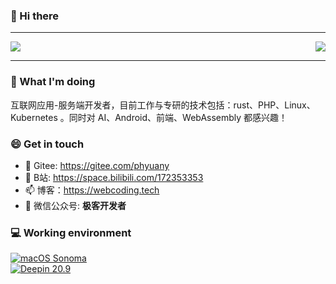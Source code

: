 ### 👋 Hi there

---

<img align="right" src="https://github-readme-stats.vercel.app/api/top-langs/?username=phyuany&show_icons=true&layout=compact&hide=javascript,html,CSS,SCSS">

<img src="https://github-readme-stats.vercel.app/api?username=phyuany&show_icons=true&icon_color=0366d6&text_color=24292e&bg_color=ffffff">

---

### 🤔 What I'm doing
互联网应用-服务端开发者，目前工作与专研的技术包括：rust、PHP、Linux、Kubernetes 。同时对 AI、Android、前端、WebAssembly 都感兴趣！

### 😄 Get in touch
- 🔭 Gitee: <https://gitee.com/phyuany>
- 👯 B站: <https://space.bilibili.com/172353353>
- 📫 博客：<https://webcoding.tech>
- 💬 微信公众号: **极客开发者**

### 💻 Working environment
[![macOS Sonoma](https://img.shields.io/badge/macOS%20Sonoma-black?style=flat-square&logo=apple)](https://www.apple.com.cn/macos/sonoma/)<br>
[![Deepin 20.9](https://img.shields.io/badge/Deepin%2020.9-blue?style=flat-square&logo=deepin)](https://www.deepin.org/index/zh)<br>

<!--
**kotlindev/kotlindev** is a ✨ _special_ ✨ repository because its `README.md` (this file) appears on your GitHub profile.

Here are some ideas to get you started:

- 🔭 I’m currently working on ...
- 🌱 I’m currently learning ...
- 👯 I’m looking to collaborate on ...
- 🤔 I’m looking for help with ...
- 💬 Ask me about ...
- 📫 How to reach me: ...
- 😄 Pronouns: ...
- ⚡ Fun fact: ...
-->

